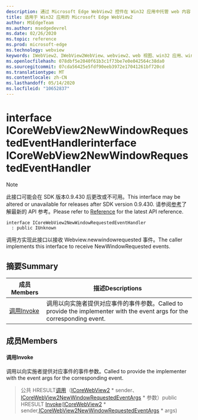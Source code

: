 ```yaml
---
description: 通过 Microsoft Edge WebView2 控件在 Win32 应用中托管 web 内容
title: 适用于 Win32 应用的 Microsoft Edge WebView2
author: MSEdgeTeam
ms.author: msedgedevrel
ms.date: 02/26/2020
ms.topic: reference
ms.prod: microsoft-edge
ms.technology: webview
keywords: IWebView2、IWebView2WebView、webview2、web 视图、win32 应用、win32、edge、ICoreWebView2、ICoreWebView2Host、浏览器控件、边缘 html
ms.openlocfilehash: 078dbf5e2040f61b3c1f73be7e0e042564c38da0
ms.sourcegitcommit: 07cda56425e5fdf90eeb3972e17041261bf720cd
ms.translationtype: MT
ms.contentlocale: zh-CN
ms.lasthandoff: 05/14/2020
ms.locfileid: "10652837"
---
```

# <span data-ttu-id="cf5fd-104">interface ICoreWebView2NewWindowRequestedEventHandler</span><span class="sxs-lookup"><span data-stu-id="cf5fd-104">interface ICoreWebView2NewWindowRequestedEventHandler</span></span> 

> [!NOTE]
> <span data-ttu-id="cf5fd-105">此接口可能会在 SDK 版本0.9.430 后更改或不可用。</span><span class="sxs-lookup"><span data-stu-id="cf5fd-105">This interface may be altered or unavailable for releases after SDK version 0.9.430.</span></span> <span data-ttu-id="cf5fd-106">请参阅[参考](../../../webview2-api-reference.md)了解最新的 API 参考。</span><span class="sxs-lookup"><span data-stu-id="cf5fd-106">Please refer to [Reference](../../../webview2-api-reference.md) for the latest API reference.</span></span>

```
interface ICoreWebView2NewWindowRequestedEventHandler
  : public IUnknown
```

<span data-ttu-id="cf5fd-107">调用方实现此接口以接收 Webview.newwindowrequested 事件。</span><span class="sxs-lookup"><span data-stu-id="cf5fd-107">The caller implements this interface to receive NewWindowRequested events.</span></span>

## <span data-ttu-id="cf5fd-108">摘要</span><span class="sxs-lookup"><span data-stu-id="cf5fd-108">Summary</span></span>

 <span data-ttu-id="cf5fd-109">成员</span><span class="sxs-lookup"><span data-stu-id="cf5fd-109">Members</span></span>                        | <span data-ttu-id="cf5fd-110">描述</span><span class="sxs-lookup"><span data-stu-id="cf5fd-110">Descriptions</span></span>
--------------------------------|---------------------------------------------
[<span data-ttu-id="cf5fd-111">调用</span><span class="sxs-lookup"><span data-stu-id="cf5fd-111">Invoke</span></span>](#invoke) | <span data-ttu-id="cf5fd-112">调用以向实施者提供对应事件的事件参数。</span><span class="sxs-lookup"><span data-stu-id="cf5fd-112">Called to provide the implementer with the event args for the corresponding event.</span></span>

## <span data-ttu-id="cf5fd-113">成员</span><span class="sxs-lookup"><span data-stu-id="cf5fd-113">Members</span></span>

#### <span data-ttu-id="cf5fd-114">调用</span><span class="sxs-lookup"><span data-stu-id="cf5fd-114">Invoke</span></span> 

<span data-ttu-id="cf5fd-115">调用以向实施者提供对应事件的事件参数。</span><span class="sxs-lookup"><span data-stu-id="cf5fd-115">Called to provide the implementer with the event args for the corresponding event.</span></span>

> <span data-ttu-id="cf5fd-116">公共 HRESULT[调用](#invoke)（[ICoreWebView2](ICoreWebView2.md) \* sender、[ICoreWebView2NewWindowRequestedEventArgs](ICoreWebView2NewWindowRequestedEventArgs.md) \* 参数）</span><span class="sxs-lookup"><span data-stu-id="cf5fd-116">public HRESULT [Invoke](#invoke)([ICoreWebView2](ICoreWebView2.md) \* sender,[ICoreWebView2NewWindowRequestedEventArgs](ICoreWebView2NewWindowRequestedEventArgs.md) \* args)</span></span>

